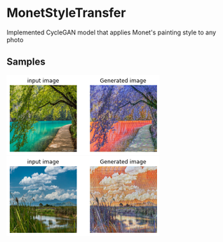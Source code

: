 # MonetStyleTransfer

Implemented CycleGAN model that applies Monet's painting style to any photo

## Samples

![image1](samples/Monet3.png)
![image1](samples/Monet6.png)
